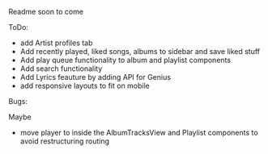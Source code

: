 Readme soon to come

ToDo:

- add Artist profiles tab
- Add recently played, liked songs, albums to sidebar and save liked stuff
- Add play queue functionality to album and playlist components
- Add search functionality
- Add Lyrics feauture by adding API for Genius
- add responsive layouts to fit on mobile

Bugs:

Maybe
- move player to inside the AlbumTracksView and Playlist components to avoid restructuring routing